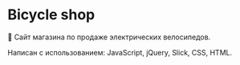 # Bicycle shop
🚴 Сайт магазина по продаже электрических велосипедов. 

Написан с использованием: JavaScript, jQuery, Slick, CSS, HTML.